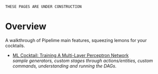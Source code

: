 ```{warning}
THESE PAGES ARE UNDER CONSTRUCTION
```

# Overview

A walkthrough of Pipelime main features, squeezing lemons for your cocktails.

* [ML Cocktail: Training A Multi-Layer Perceptron Network](ml_tutorial/toc.md)<br>*sample generators, custom stages through actions/entities, custom commands, understanding and running the DAGs.*
